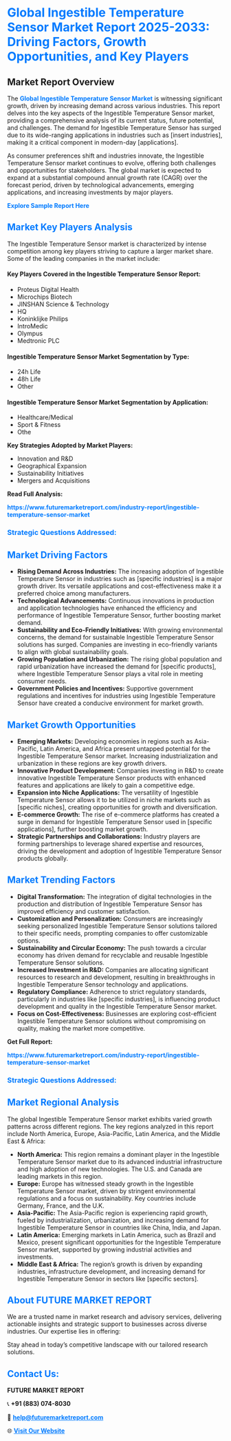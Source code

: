 <h1 style="color: #007BFF;">Global Ingestible Temperature Sensor Market Report 2025-2033: Driving Factors, Growth Opportunities, and Key Players</h1>

<section id="overview">
<h2>Market Report Overview</h2>
<p>The <a href="https://www.futuremarketreport.com/industry-report/ingestible-temperature-sensor-market" style="color: #007BFF; text-decoration: none;"><strong>Global Ingestible Temperature Sensor Market</strong></a> is witnessing significant growth, driven by increasing demand across various industries. This report delves into the key aspects of the Ingestible Temperature Sensor market, providing a comprehensive analysis of its current status, future potential, and challenges. The demand for Ingestible Temperature Sensor has surged due to its wide-ranging applications in industries such as [insert industries], making it a critical component in modern-day [applications].</p>
<p>As consumer preferences shift and industries innovate, the Ingestible Temperature Sensor market continues to evolve, offering both challenges and opportunities for stakeholders. The global market is expected to expand at a substantial compound annual growth rate (CAGR) over the forecast period, driven by technological advancements, emerging applications, and increasing investments by major players.</p>
</section>

<section id="overview">
<p><a href="https://www.futuremarketreport.com/request-sample/reportId=115431" style="color: #007BFF; text-decoration: none;"><strong>Explore Sample Report Here</strong></a></p>
</section>

<section id="key-players">
<h2 style="color: #007BFF;">Market Key Players Analysis</h2>
<p>The Ingestible Temperature Sensor market is characterized by intense competition among key players striving to capture a larger market share. Some of the leading companies in the market include:</p>
<h4>Key Players Covered in the Ingestible Temperature Sensor Report:</h4>
<ul><li>Proteus Digital Health</li><li>Microchips Biotech</li><li>JINSHAN Science &amp; Technology</li><li>HQ</li><li>Koninklijke Philips</li><li>IntroMedic</li><li>Olympus</li><li>Medtronic PLC</li></ul>
<h4>Ingestible Temperature Sensor Market Segmentation by Type:</h4>
<ul><li>24h Life</li><li>48h Life</li><li>Other</li></ul>

<h4>Ingestible Temperature Sensor Market Segmentation by Application:</h4>
<ul><li>Healthcare/Medical</li><li>Sport &amp; Fitness</li><li>Othe</li></ul>
<p><strong>Key Strategies Adopted by Market Players:</strong></p>
<ul>
<li>Innovation and R&D</li>
<li>Geographical Expansion</li>
<li>Sustainability Initiatives</li>
<li>Mergers and Acquisitions</li>
</ul>
</section>

<section>
<p><strong>Read Full Analysis: </strong></p><a href="https://www.futuremarketreport.com/industry-report/ingestible-temperature-sensor-market" style="color: #007BFF; text-decoration: none;"><strong>https://www.futuremarketreport.com/industry-report/ingestible-temperature-sensor-market</strong></a>
<h3 style="color: #007BFF;">Strategic Questions Addressed:</h3>
</section>

<section id="driving-factors">
<h2 style="color: #007BFF;">Market Driving Factors</h2>
<ul>
<li><strong>Rising Demand Across Industries:</strong> The increasing adoption of Ingestible Temperature Sensor in industries such as [specific industries] is a major growth driver. Its versatile applications and cost-effectiveness make it a preferred choice among manufacturers.</li>
<li><strong>Technological Advancements:</strong> Continuous innovations in production and application technologies have enhanced the efficiency and performance of Ingestible Temperature Sensor, further boosting market demand.</li>
<li><strong>Sustainability and Eco-Friendly Initiatives:</strong> With growing environmental concerns, the demand for sustainable Ingestible Temperature Sensor solutions has surged. Companies are investing in eco-friendly variants to align with global sustainability goals.</li>
<li><strong>Growing Population and Urbanization:</strong> The rising global population and rapid urbanization have increased the demand for [specific products], where Ingestible Temperature Sensor plays a vital role in meeting consumer needs.</li>
<li><strong>Government Policies and Incentives:</strong> Supportive government regulations and incentives for industries using Ingestible Temperature Sensor have created a conducive environment for market growth.</li>
</ul>
</section>

<section id="growth-opportunities">
<h2 style="color: #007BFF;">Market Growth Opportunities</h2>
<ul>
<li><strong>Emerging Markets:</strong> Developing economies in regions such as Asia-Pacific, Latin America, and Africa present untapped potential for the Ingestible Temperature Sensor market. Increasing industrialization and urbanization in these regions are key growth drivers.</li>
<li><strong>Innovative Product Development:</strong> Companies investing in R&D to create innovative Ingestible Temperature Sensor products with enhanced features and applications are likely to gain a competitive edge.</li>
<li><strong>Expansion into Niche Applications:</strong> The versatility of Ingestible Temperature Sensor allows it to be utilized in niche markets such as [specific niches], creating opportunities for growth and diversification.</li>
<li><strong>E-commerce Growth:</strong> The rise of e-commerce platforms has created a surge in demand for Ingestible Temperature Sensor used in [specific applications], further boosting market growth.</li>
<li><strong>Strategic Partnerships and Collaborations:</strong> Industry players are forming partnerships to leverage shared expertise and resources, driving the development and adoption of Ingestible Temperature Sensor products globally.</li>
</ul>
</section>

<section id="trending-factors">
<h2 style="color: #007BFF;">Market Trending Factors</h2>
<ul>
<li><strong>Digital Transformation:</strong> The integration of digital technologies in the production and distribution of Ingestible Temperature Sensor has improved efficiency and customer satisfaction.</li>
<li><strong>Customization and Personalization:</strong> Consumers are increasingly seeking personalized Ingestible Temperature Sensor solutions tailored to their specific needs, prompting companies to offer customizable options.</li>
<li><strong>Sustainability and Circular Economy:</strong> The push towards a circular economy has driven demand for recyclable and reusable Ingestible Temperature Sensor solutions.</li>
<li><strong>Increased Investment in R&D:</strong> Companies are allocating significant resources to research and development, resulting in breakthroughs in Ingestible Temperature Sensor technology and applications.</li>
<li><strong>Regulatory Compliance:</strong> Adherence to strict regulatory standards, particularly in industries like [specific industries], is influencing product development and quality in the Ingestible Temperature Sensor market.</li>
<li><strong>Focus on Cost-Effectiveness:</strong> Businesses are exploring cost-efficient Ingestible Temperature Sensor solutions without compromising on quality, making the market more competitive.</li>
</ul>
</section>

<section>
<p><strong>Get Full Report: </strong></p><a href="https://www.futuremarketreport.com/industry-report/ingestible-temperature-sensor-market" style="color: #007BFF; text-decoration: none;"><strong>https://www.futuremarketreport.com/industry-report/ingestible-temperature-sensor-market</strong></a>
<h3 style="color: #007BFF;">Strategic Questions Addressed:</h3>
</section>


<section id="regional-analysis">
<h2 style="color: #007BFF;">Market Regional Analysis</h2>
<p>The global Ingestible Temperature Sensor market exhibits varied growth patterns across different regions. The key regions analyzed in this report include North America, Europe, Asia-Pacific, Latin America, and the Middle East & Africa:</p>
<ul>
<li><strong>North America:</strong> This region remains a dominant player in the Ingestible Temperature Sensor market due to its advanced industrial infrastructure and high adoption of new technologies. The U.S. and Canada are leading markets in this region.</li>
<li><strong>Europe:</strong> Europe has witnessed steady growth in the Ingestible Temperature Sensor market, driven by stringent environmental regulations and a focus on sustainability. Key countries include Germany, France, and the U.K.</li>
<li><strong>Asia-Pacific:</strong> The Asia-Pacific region is experiencing rapid growth, fueled by industrialization, urbanization, and increasing demand for Ingestible Temperature Sensor in countries like China, India, and Japan.</li>
<li><strong>Latin America:</strong> Emerging markets in Latin America, such as Brazil and Mexico, present significant opportunities for the Ingestible Temperature Sensor market, supported by growing industrial activities and investments.</li>
<li><strong>Middle East & Africa:</strong> The region’s growth is driven by expanding industries, infrastructure development, and increasing demand for Ingestible Temperature Sensor in sectors like [specific sectors].</li>
</ul>
</section>

<footer>
<h2 style="color: #007BFF;">About FUTURE MARKET REPORT</h2>
<p>We are a trusted name in market research and advisory services, delivering actionable insights and strategic support to businesses across diverse industries. Our expertise lies in offering:</p>

<p>Stay ahead in today’s competitive landscape with our tailored research solutions.</p>

<h2 style="color: #007BFF;">Contact Us:</h2>
<p><strong>FUTURE MARKET REPORT</strong></p>
<p>📞 <strong>+91 (883) 074-8030</strong></p>
<p>📧 <strong><a href="mailto:help@futuremarketreport.com" style="color: #007BFF;">help@futuremarketreport.com</a></strong></p>
<p>🌐 <strong><a href="https://www.futuremarketreport.com/" style="color: #007BFF;">Visit Our Website</a></strong></p>
</footer>